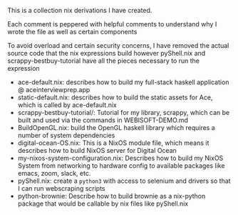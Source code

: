 This is a collection nix derivations I have created.

Each comment is peppered with helpful comments to understand why I wrote the file as well as certain components

To avoid overload and certain security concerns, I have removed the actual source code that the nix expressions build however pyShell.nix and scrappy-bestbuy-tutorial 
have all the pieces necessary to run the expression

- ace-default.nix: describes how to build my full-stack haskell application @ aceinterviewprep.app
- static-default.nix: describes how to build the static assets for Ace, which is called by ace-default.nix
- scrappy-bestbuy-tutorial/: Tutorial for my library, scrappy, which can be built and used via the commands in WEBISOFT-DEMO.md
- BuildOpenGL.nix: build the OpenGL haskell library which requires a number of system dependencies
- digital-ocean-OS.nix: This is a NixOS module file, which means it describes how to build NixOS server for Digital Ocean
- my-nixos-system-configuration.nix: Describes how to build my NixOS System from networking to hardware config to available packages like emacs, zoom, slack, etc.
- pyShell.nix: create a `python3` with access to selenium and drivers so that I can run webscraping scripts
- python-brownie: Describe how to build brownie as a nix-python package that would be callable by nix files like pyShell.nix

